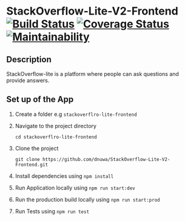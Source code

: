 # StackOverflow-Lite-V2-Frontend				[![Build Status](https://travis-ci.org/dnuwa/StackOverflow-Lite-V2-Frontend.svg?branch=develop)](https://travis-ci.org/dnuwa/StackOverflow-Lite-V2-Frontend)								[![Coverage Status](https://coveralls.io/repos/github/dnuwa/StackOverflow-Lite-V2-Frontend/badge.svg)](https://coveralls.io/github/dnuwa/StackOverflow-Lite-V2-Frontend)								[![Maintainability](https://api.codeclimate.com/v1/badges/9271b13c1c51415316c3/maintainability)](https://codeclimate.com/github/dnuwa/StackOverflow-Lite-V2-Frontend/maintainability)


## Description

StackOverflow-lite is a platform where people can ask questions and provide answers.

## Set up of the App

1. Create a folder e.g `stackoverflro-lite-frontend`

2. Navigate to the project directory

   `cd stackoverflro-lite-frontend`

3. Clone the project

   `git clone https://github.com/dnuwa/StackOverflow-Lite-V2-Frontend.git`

4. Install dependencies using `npm install`

5. Run Application locally using `npm run start:dev`

6. Run the production build locally using `npm run start:prod`

7. Run Tests using `npm run test`
